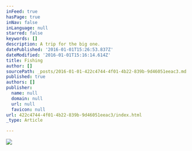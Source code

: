```yaml
---
inFeed: true
hasPage: true
inNav: false
inLanguage: null
starred: false
keywords: []
description: A trip for the big one.
datePublished: '2016-01-01T15:26:53.837Z'
dateModified: '2016-01-01T15:16:14.614Z'
title: Fishing
author: []
sourcePath: _posts/2016-01-01-422c4744-4f01-4b22-839b-9d46051eeac3.md
published: true
authors: []
publisher:
  name: null
  domain: null
  url: null
  favicon: null
url: 422c4744-4f01-4b22-839b-9d46051eeac3/index.html
_type: Article

---
```

![](https://the-grid-user-content.s3-us-west-2.amazonaws.com/695f0d5e-993f-4072-8b1a-26419bac0987.jpg)